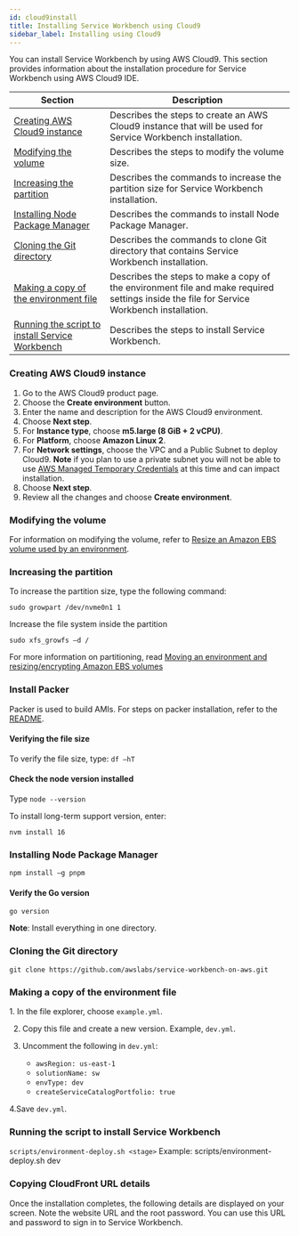 ```yaml
---
id: cloud9install
title: Installing Service Workbench using Cloud9
sidebar_label: Installing using Cloud9
---
```


You can install Service Workbench by using AWS Cloud9. This section provides information about the installation procedure for Service Workbench using AWS Cloud9 IDE.

| Section                                                    | Description                                                                                                                               |
| ---------------------------------------------------------- | ----------------------------------------------------------------------------------------------------------------------------------------- |
| [Creating AWS Cloud9 instance](#createinst)                | Describes the steps to create an AWS Cloud9 instance that will be used for Service Workbench installation.                                |
| [Modifying the volume](#modifyvol)                         | Describes the steps to modify the volume size.                                                                                            |
| [Increasing the partition](#partition)                     | Describes the commands to increase the partition size for Service Workbench installation.                                                 |
| [Installing Node Package Manager](#npm)                    | Describes the commands to install Node Package Manager.                                                                                   |
| [Cloning the Git directory](#git)                          | Describes the commands to clone Git directory that contains Service Workbench installation.                                               |
| [Making a copy of the environment file](#env)              | Describes the steps to make a copy of the environment file and make required settings inside the file for Service Workbench installation. |
| [Running the script to install Service Workbench](#script) | Describes the steps to install Service Workbench.                                                                                         |

### Creating AWS Cloud9 instance

<a name="createinst"></a>

1. Go to the AWS Cloud9 product page.
2. Choose the **Create environment** button.
3. Enter the name and description for the AWS Cloud9 environment.
4. Choose **Next step**.
5. For **Instance type**, choose **m5.large (8 GiB + 2 vCPU)**.
6. For **Platform**, choose **Amazon Linux 2**.
7. For **Network settings**, choose the VPC and a Public Subnet to deploy Cloud9. **Note** if you plan to use a private subnet you will not
be able to use [AWS Managed Temporary Credentials](https://docs.aws.amazon.com/cloud9/latest/user-guide/security-iam.html#auth-and-access-control-temporary-managed-credentials) at this time and can impact installation. 
7. Choose **Next step**.
8. Review all the changes and choose **Create environment**.

### Modifying the volume

For information on modifying the volume, refer to [Resize an Amazon EBS volume used by an environment](https://docs.aws.amazon.com/cloud9/latest/user-guide/move-environment.html#move-environment-resize).

### Increasing the partition

<a name="partition"></a>

To increase the partition size, type the following command:

`sudo growpart /dev/nvme0n1 1`

Increase the file system inside the partition

`sudo xfs_growfs –d /`

For more information on partitioning, read [Moving an environment and resizing/encrypting Amazon EBS volumes](https://docs.aws.amazon.com/cloud9/latest/user-guide/move-environment.html#move-environment-resize)

### Install Packer

Packer is used to build AMIs. For steps on packer installation, refer to the [README](https://github.com/awslabs/service-workbench-on-aws/blob/mainline/addons/addon-base-raas/packages/serverless-packer#topics).

#### Verifying the file size

To verify the file size, type:
`df –hT`

#### Check the node version installed

Type `node --version`

To install long-term support version, enter:

`nvm install 16`

### Installing Node Package Manager

<a name="npm"></a>

`npm install –g pnpm`

#### Verify the Go version

`go version`

**Note**: Install everything in one directory.

### Cloning the Git directory

<a name="git"></a>

`git clone https://github.com/awslabs/service-workbench-on-aws.git`

### Making a copy of the environment file

1.<a name="env"></a> In the file explorer, choose `example.yml`.

2. Copy this file and create a new version. Example, `dev.yml`.

3. Uncomment the following in `dev.yml`:<br />
   - `awsRegion: us-east-1`<br />
   - `solutionName: sw`<br />
   - `envType: dev`<br />
   - `createServiceCatalogPortfolio: true`<br />

4.Save `dev.yml`.<br />

### Running the script to install Service Workbench

<a name="script"></a>

`scripts/environment-deploy.sh <stage>`
Example: scripts/environment-deploy.sh dev

### Copying CloudFront URL details

Once the installation completes, the following details are displayed on your screen. Note the website URL and the root password. You can use this URL and password to sign in to Service Workbench.
